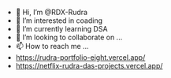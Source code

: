 - 👋 Hi, I’m @RDX-Rudra
- 👀 I’m interested in coading
- 🌱 I’m currently learning DSA
- 💞️ I’m looking to collaborate on ...
- 📫 How to reach me ...
- https://rudra-portfolio-eight.vercel.app/
- https://netflix-rudra-das-projects.vercel.app/
  

<!---
RDX-Rudra/RDX-Rudra is a ✨ special ✨ repository because its `README.md` (this file) appears on your GitHub profile.
You can click the Preview link to take a look at your changes.
Portfolio Link- https://rudra-portfolio-eight.vercel.app/
--->

